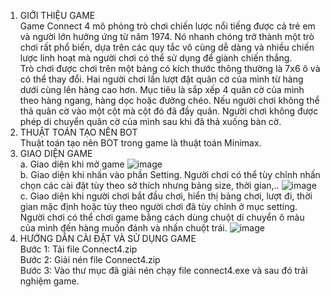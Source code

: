 1. GIỚI THIỆU GAME  
   Game Connect 4 mô phỏng trò chơi chiến lược nổi tiếng được cả trẻ em và người lớn hưởng ứng từ năm 1974. Nó nhanh chóng trở thành một trò chơi rất phổ biến, dựa trên các quy tắc vô cùng dễ dàng và nhiều chiến lược linh hoạt mà người chơi có thể sử dụng để giành chiến thắng.  
   Trò chơi được chơi trên một bảng có kích thước thông thường là 7x6 ô và có thể thay đổi. Hai người chơi lần lượt đặt quân cờ của mình từ hàng dưới cùng lên hàng cao hơn. Mục tiêu là sắp xếp 4 quân cờ của mình theo hàng ngang, hàng dọc hoặc đường chéo. Nếu người chơi không thể thả quân cờ vào một cột mà cột đó đã đầy quân. Người chơi không được phép di chuyển quân cờ của mình sau khi đã thả xuống bàn cờ.  
2. THUẬT TOÁN TẠO NÊN BOT   
   Thuật toán tạo nên BOT trong game là thuật toán Minimax. 
3. GIAO DIỆN GAME   
   a. Giao diện khi mở game
   ![image](https://github.com/user-attachments/assets/8c6d70ff-c721-4e16-9e3b-6eff1b1ce347)   
   b.	Giao diện khi nhấn vào phần Setting. Người chơi có thể tùy chỉnh nhấn chọn các cài đặt tùy theo sở thích nhưng bảng size, thời gian,..
   ![image](https://github.com/user-attachments/assets/d534cb27-e0e9-454e-bdcf-2683505c0609)   
   c.	Giao diện khi người chơi bắt đầu chơi, hiển thị bảng chơi, lượt đi, thời gian mặc định hoặc tùy theo người chơi đã tùy chỉnh ở mục setting. Người chơi có thể chơi game bằng cách dùng chuột di chuyển ô màu của mình đến hàng muốn đánh và nhấn chuột trái.
   ![image](https://github.com/user-attachments/assets/fd075f0a-e157-445e-af01-a279694830e5)   
4. HƯỚNG DẪN CÀI ĐẶT VÀ SỬ DỤNG GAME  
  Bước 1: Tải file Connect4.zip  
  Bước 2: Giải nén file Connect4.zip  
  Bước 3: Vào thư mục đã giải nén chạy file connect4.exe và sau đó trải nghiệm game.  
